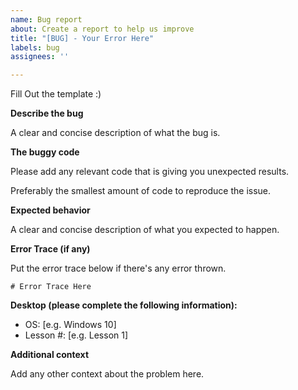 ```yaml
---
name: Bug report
about: Create a report to help us improve
title: "[BUG] - Your Error Here"
labels: bug
assignees: ''

---
```


Fill Out the template :)

**Describe the bug**

A clear and concise description of what the bug is.

**The buggy code**

Please add any relevant code that is giving you unexpected results.

Preferably the smallest amount of code to reproduce the issue.

**Expected behavior**

A clear and concise description of what you expected to happen.

**Error Trace (if any)**

Put the error trace below if there's any error thrown.
```
# Error Trace Here
```

**Desktop (please complete the following information):**
 - OS: [e.g. Windows 10]
 - Lesson #: [e.g. Lesson 1]

**Additional context**

Add any other context about the problem here.
